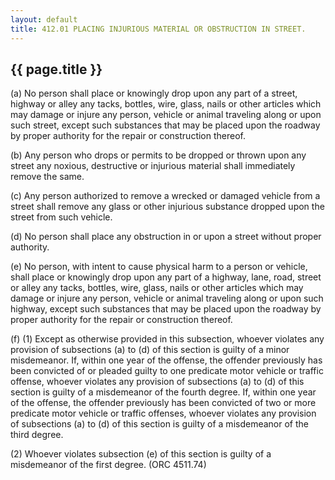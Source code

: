 ---
layout: default 
title: 412.01 PLACING INJURIOUS MATERIAL OR OBSTRUCTION IN STREET.---

{{ page.title }}
----------------

​(a) No person shall place or knowingly drop upon any part of a street,
highway or alley any tacks, bottles, wire, glass, nails or other
articles which may damage or injure any person, vehicle or animal
traveling along or upon such street, except such substances that may be
placed upon the roadway by proper authority for the repair or
construction thereof.

​(b) Any person who drops or permits to be dropped or thrown upon any
street any noxious, destructive or injurious material shall immediately
remove the same.

​(c) Any person authorized to remove a wrecked or damaged vehicle from a
street shall remove any glass or other injurious substance dropped upon
the street from such vehicle.

​(d) No person shall place any obstruction in or upon a street without
proper authority.

​(e) No person, with intent to cause physical harm to a person or
vehicle, shall place or knowingly drop upon any part of a highway, lane,
road, street or alley any tacks, bottles, wire, glass, nails or other
articles which may damage or injure any person, vehicle or animal
traveling along or upon such highway, except such substances that may be
placed upon the roadway by proper authority for the repair or
construction thereof.

​(f) (1) Except as otherwise provided in this subsection, whoever
violates any provision of subsections (a) to (d) of this section is
guilty of a minor misdemeanor. If, within one year of the offense, the
offender previously has been convicted of or pleaded guilty to one
predicate motor vehicle or traffic offense, whoever violates any
provision of subsections (a) to (d) of this section is guilty of a
misdemeanor of the fourth degree. If, within one year of the offense,
the offender previously has been convicted of two or more predicate
motor vehicle or traffic offenses, whoever violates any provision of
subsections (a) to (d) of this section is guilty of a misdemeanor of the
third degree.

​(2) Whoever violates subsection (e) of this section is guilty of a
misdemeanor of the first degree. (ORC 4511.74)
